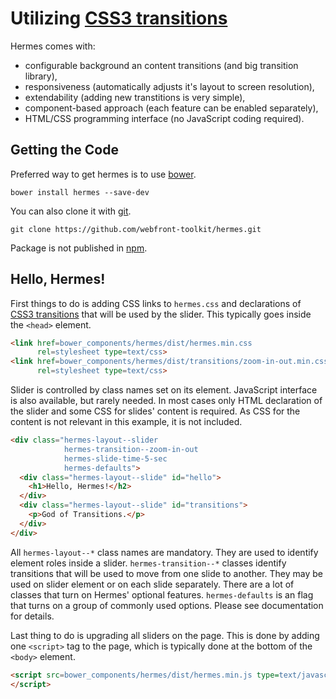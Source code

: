 
# Utilizing [CSS3 transitions](http://www.w3.org/TR/css3-transitions/)

Hermes comes with:

 * configurable background an content transitions (and big transition library),
 * responsiveness (automatically adjusts it's layout to screen resolution),
 * extendability (adding new transtitions is very simple),
 * component-based approach (each feature can be enabled separately),
 * HTML/CSS programming interface (no JavaScript coding required).

## Getting the Code

Preferred way to get hermes is to use [bower](http://bower.io/).
```
bower install hermes --save-dev
```

You can also clone it with [git](https://git-scm.com/).
```
git clone https://github.com/webfront-toolkit/hermes.git
```

Package is not published in [npm](https://www.npmjs.com/).

## Hello, Hermes!

First things to do is adding CSS links to `hermes.css` and declarations of [CSS3
transitions](http://www.w3.org/TR/css3-transitions/) that will be used by the
slider. This typically goes inside the `<head>` element.

```html
<link href=bower_components/hermes/dist/hermes.min.css
      rel=stylesheet type=text/css>
<link href=bower_components/hermes/dist/transitions/zoom-in-out.min.css
      rel=stylesheet type=text/css>
```

Slider is controlled by class names set on its element. JavaScript interface is
also available, but rarely needed. In most cases only HTML declaration of the
slider and some CSS for slides' content is required. As CSS for the content is
not relevant in this example, it is not included.

```html
<div class="hermes-layout--slider
            hermes-transition--zoom-in-out
            hermes-slide-time-5-sec
            hermes-defaults">
  <div class="hermes-layout--slide" id="hello">
    <h1>Hello, Hermes!</h2>
  </div>
  <div class="hermes-layout--slide" id="transitions">
    <p>God of Transitions.</p>
  </div>
</div>
```

All `hermes-layout--*` class names are mandatory. They are used to identify
element roles inside a slider. `hermes-transition--*` classes identify
transitions that will be used to move from one slide to another. They may be
used on slider element or on each slide separately. There are a lot of classes
that turn on Hermes' optional features. `hermes-defaults` is an flag that turns
on a group of commonly used options. Please see documentation for details.

Last thing to do is upgrading all sliders on the page. This is done by adding
one `<script>` tag to the page, which is typically done at the bottom of the
`<body>` element.

```html
<script src=bower_components/hermes/dist/hermes.min.js type=text/javascript>
</script>
```

